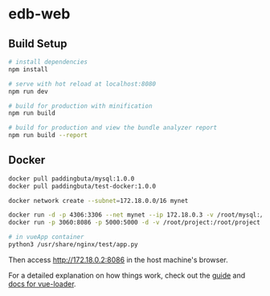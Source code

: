 # edb-web

## Build Setup

``` bash
# install dependencies
npm install

# serve with hot reload at localhost:8080
npm run dev

# build for production with minification
npm run build

# build for production and view the bundle analyzer report
npm run build --report
```

## Docker

``` bash
docker pull paddingbuta/mysql:1.0.0
docker pull paddingbuta/test-docker:1.0.0

docker network create --subnet=172.18.0.0/16 mynet

docker run -d -p 4306:3306 --net mynet --ip 172.18.0.3 -v /root/mysql:/var/lib/mysql -e MYSQL_ROOT_PASSWORD=123456 paddingbuta/mysql:1.0.0
docker run -p 3060:8086 -p 5000:5000 -d -v /root/project:/root/project --net mynet --ip 172.18.0.2 --name vueApp paddingbuta/test-docker:1.0.0

# in vueApp container
python3 /usr/share/nginx/test/app.py

```
Then access http://172.18.0.2:8086 in the host machine's browser.

For a detailed explanation on how things work, check out the [guide](http://vuejs-templates.github.io/webpack/) and [docs for vue-loader](http://vuejs.github.io/vue-loader).